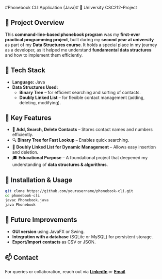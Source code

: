 #Phonebook CLI Application (Java)# 📌 
University CSC212-Project

## 🚀 Project Overview
This **command-line-based phonebook program** was my **first-ever practical programming project**, built during my **second year at university** as part of my **Data Structures course**. It holds a special place in my journey as a developer, as it helped me understand **fundamental data structures** and how to implement them efficiently.

## 🔧 Tech Stack
- **Language:** Java
- **Data Structures Used:**
  - **Binary Tree** – for efficient searching and sorting of contacts.
  - **Doubly Linked List** – for flexible contact management (adding, deleting, modifying).

## 🎯 Key Features
- 📌 **Add, Search, Delete Contacts** – Stores contact names and numbers efficiently.
- 🔍 **Binary Tree for Fast Lookup** – Enables quick searching.
- 🔄 **Doubly Linked List for Dynamic Management** – Allows easy insertion and deletion.
- 🎓 **Educational Purpose** – A foundational project that deepened my understanding of **data structures & algorithms**.

## 📄 Installation & Usage
```sh
git clone https://github.com/yourusername/phonebook-cli.git
cd phonebook-cli
javac Phonebook.java
java Phonebook
```

## 🎯 Future Improvements
- **GUI version** using JavaFX or Swing.
- **Integration with a database** (SQLite or MySQL) for persistent storage.
- **Export/Import contacts** as CSV or JSON.

## 📫 Contact
For queries or collaboration, reach out via **[LinkedIn](your-link-here)** or **[Email](mailto:NawafSoftwareEng@gmail.com)**.
